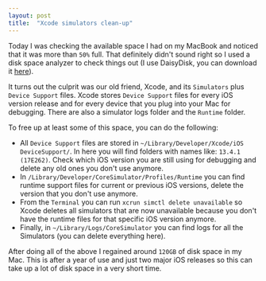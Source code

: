 ```yaml
---
layout: post
title:  "Xcode simulators clean-up"
---
```


Today I was checking the available space I had on my MacBook and noticed that it was more than `50%` full. That definitely didn't sound right so I used a disk space analyzer to check things out (I use DaisyDisk, you can download it [here](https://daisydiskapp.com/)).

It turns out the culprit was our old friend, Xcode, and its `Simulators` plus `Device Support` files. Xcode stores `Device Support` files for every iOS version release and for every device that you plug into your Mac for debugging. There are also a simulator logs folder and the `Runtime` folder.

To free up at least some of this space, you can do the following:

- All `Device Support` files are stored in `~/Library/Developer/Xcode/iOS DeviceSupport/`. In here you will find folders with names like: `13.4.1 (17E262)`. Check which iOS version you are still using for debugging and delete any old ones you don't use anymore.
- In `/Library/Developer/CoreSimulator/Profiles/Runtime` you can find runtime support files for current or previous iOS versions, delete the version that you don't use anymore.
- From the `Terminal` you can run `xcrun simctl delete unavailable` so Xcode deletes all simulators that are now unavailable because you don't have the runtime files for that specific iOS version anymore.
- Finally, in `~/Library/Logs/CoreSimulator` you can find logs for all the Simulators (you can delete everything here).

After doing all of the above I regained around `120GB` of disk space in my Mac. This is after a year of use and just two major iOS releases so this can take up a lot of disk space in a very short time.
